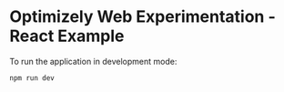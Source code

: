 # Optimizely Web Experimentation - React Example

To run the application in development mode:

```bash
npm run dev
```
